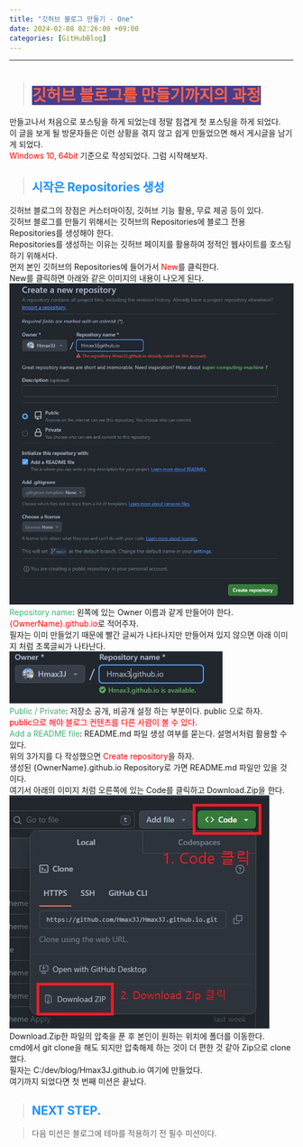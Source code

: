 ```yaml
---
title: "깃허브 블로그 만들기 - One"
date: 2024-02-08 02:26:00 +09:00
categories: [GitHubBlog]
---
```

***
># <span style='background-color:#483D8B; color:tomato'>깃허브 블로그를 만들기까지의 과정</span>
만들고나서 처음으로 포스팅을 하게 되었는데 정말 힘겹게 첫 포스팅을 하게 되었다. <br>
이 글을 보게 될 방문자들은 이런 상황을 겪지 않고 쉽게 만들었으면 해서 게시글을 남기게 되었다. <br>
<span style='color:red'>Windows 10, 64bit</span> 기준으로 작성되었다. 그럼 시작해보자. <br>

>## <span style='color:#1E90FF'>시작은 Repositories 생성 </span>
깃허브 블로그의 장점은 커스터마이징, 깃허브 기능 활용, 무료 제공 등이 있다. <br>
깃허브 블로그를 만들기 위해서는 깃허브의 Repositories에 블로그 전용 Repositories를 생성해야 한다. <br>
Repositories를 생성하는 이유는 깃허브 페이지를 활용하여 정적인 웹사이트를 호스팅하기 위해서다. <br>
먼저 본인 깃허브의 Repositories에 들어가서 <span style='color:red'>New</span>를 클릭한다. <br>
New를 클릭하면 아래와 같은 이미지의 내용이 나오게 된다. <br>
![gitrepo](/assets/img/postImg/GitHubBlog/createBlog1/gitRepoCreate.JPG)
<span style='color:MediumSeaGreen'>Repository name</span>: 왼쪽에 있는 Owner 이름과 같게 만들어야 한다. <span style='color:red'>{OwnerName}.github.io</span>로 적어주자.<br>
필자는 이미 만들었기 때문에 빨간 글씨가 나타나지만 만들어져 있지 않으면 아래 이미지 처럼 초록글씨가 나타난다. <br>
![gitrepo2](/assets/img/postImg/GitHubBlog/createBlog1/gitRepoCreate2.JPG) <br>
<span style='color:MediumSeaGreen'>Public / Private</span>: 저장소 공개, 비공개 설정 하는 부분이다. public 으로 하자. <br>
<span style='background-color:LavenderBlush; color:Red'>public으로 해야 블로그 컨텐츠를 다른 사람이 볼 수 있다.</span> <br>
<span style='color:MediumSeaGreen'>Add a README file</span>: README.md 파일 생성 여부를 묻는다. 설명서처럼 활용할 수 있다. <br>
위의 3가지를 다 작성했으면 <span style='color:red'>Create repository</span>을 하자. <br>
생성된 {OwnerName}.github.io Repository로 가면 README.md 파일만 있을 것이다. <br>
여기서 아래의 이미지 처럼 오른쪽에 있는 Code를 클릭하고 Download.Zip을 한다. <br>
![repoClone](/assets/img/postImg/GitHubBlog/createBlog1/repoClone.JPG) <br>
Download.Zip한 파일의 압축을 푼 후 본인이 원하는 위치에 폴더를 이동한다. <br>
cmd에서 git clone을 해도 되지만 압축해제 하는 것이 더 편한 것 같아 Zip으로 clone했다. <br>
필자는 C:/dev/blog/Hmax3J.github.io 여기에 만들었다. <br>
여기까지 되었다면 첫 번째 미션은 끝났다. <br>

>## <span style='color:#1E90FF'>NEXT STEP. </span>
<blockquote class='prompt-tip'>다음 미션은 블로그에 테마를 적용하기 전 필수 미션이다.</blockquote>
